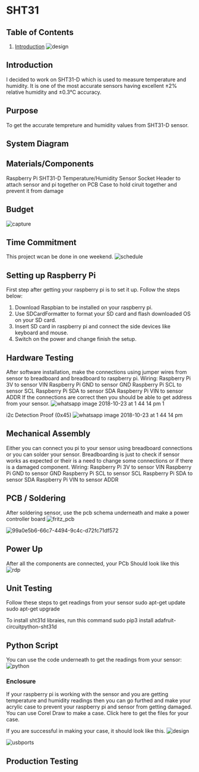 # SHT31
## Table of Contents
1. [Introduction](#introduction) 
![design](https://user-images.githubusercontent.com/43179715/48802788-3c198380-ecde-11e8-83cd-1426e78aa705.jpeg)

## Introduction
I decided to work on SHT31-D which is used to measure temperature and humidity. It is one of the most accurate sensors having excellent ±2% relative humidity and ±0.3°C accuracy.

## Purpose
To get the accurate tempreture and humidity values from SHT31-D sensor.

## System Diagram 

## Materials/Components
Raspberry Pi
SHT31-D Temperature/Humidity Sensor
Socket Header to attach sensor and pi together on PCB
Case to hold ciruit together and prevent it from damage

## Budget
![capture](https://user-images.githubusercontent.com/43179715/49830051-1a03a600-fd5e-11e8-8a75-430511c91fd6.PNG)

## Time Commitment
This project wcan be done in one weekend.
![schedule](https://user-images.githubusercontent.com/43179715/47048248-d6c6f580-d167-11e8-9581-ff30f216215f.PNG)

## Setting up Raspberry Pi
First step after getting your raspberry pi is to set it up. Follow the steps below:
1. Download Raspbian to be installed on your raspberry pi.
2. Use SDCardFormatter to format your SD card and flash downloaded OS on your SD card.
3. Insert SD card in raspberry pi and connect the side devices like keyboard and mouse.
4. Switch on the power and change finish the setup.

## Hardware Testing
After software installation, make the connections using jumper wires from sensor to breadboard and breadboard to raspberry pi.
Wiring:
Raspberry Pi 3V  to sensor VIN
Raspberry Pi GND to sensor GND
Raspberry Pi SCL to sensor SCL
Raspberry Pi SDA to sensor SDA
Raspberry Pi VIN to sensor ADDR
If the connections are correct then you should be able to get address from your sensor.
![whatsapp image 2018-10-23 at 1 44 14 pm 1](https://user-images.githubusercontent.com/43179715/47379774-daa7ca00-d6c9-11e8-9b45-ac3d255f5b0c.jpeg)

i2c Detection Proof (0x45)
![whatsapp image 2018-10-23 at 1 44 14 pm](https://user-images.githubusercontent.com/43179715/47379803-ef845d80-d6c9-11e8-97a3-04ec8518f519.jpeg)

## Mechanical Assembly
Either you can connect you pi to your sensor using breadboard connections or you can solder your sensor.
Breadboarding is just to check if sensor works as expected or their is a need to change some connections or if there is a damaged component.
Wiring:
Raspberry Pi 3V to sensor VIN
Raspberry Pi GND to sensor GND
Raspberry Pi SCL to sensor SCL
Raspberry Pi SDA to sensor SDA
Raspberry Pi VIN to sensor ADDR

## PCB / Soldering
After soldering sensor, use the pcb schema underneath and make a power controller board
![fritz_pcb](https://user-images.githubusercontent.com/43179715/47754222-8fb12800-dc70-11e8-87b3-98ad89bb7866.png)

![99a0e5b6-66c7-4494-9c4c-d72fc71df572](https://user-images.githubusercontent.com/43179715/48144165-5f741580-e27e-11e8-89b8-15479172b483.jpg)

## Power Up
After all the components are connected, your PCb Should look like this
![rdp](https://user-images.githubusercontent.com/43179715/48446744-0cabc980-e768-11e8-82f3-a5d5947c44c8.PNG)

## Unit Testing
Follow these steps to get readings from your sensor
sudo apt-get update
sudo apt-get upgrade

To install sht31d libraies, run this command
sudo pip3 install adafruit-circuitpython-sht31d

## Python Script
You can use the code underneath to get the readings from your sensor:
![python](https://user-images.githubusercontent.com/43179715/49831177-4240d400-fd61-11e8-8916-dc696a5d254c.PNG)

### Enclosure
If your raspberry pi is working with the sensor and you are getting temperature and humidity readings then you can go furthed and make your acrylic case to prevent your raspberry pi and sensor from getting damaged.
You can use Corel Draw to make a case. Click here to get the files for your case.

If you are successful in making your case, it should look like this.
![design](https://user-images.githubusercontent.com/43179715/48802788-3c198380-ecde-11e8-83cd-1426e78aa705.jpeg)

![usbports](https://user-images.githubusercontent.com/43179715/48802789-3c198380-ecde-11e8-87cc-513a62a06afa.jpeg)

## Production Testing

